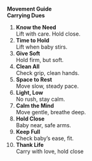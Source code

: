 **Movement Guide**  
**Carrying Dues**

1. **Know the Need**  
Lift with care. Hold close.  
2. **Time to Hold**  
Lift when baby stirs.  
3. **Give Soft**  
Hold firm, but soft.  
4. **Clean All**  
Check grip, clean hands.  
5. **Space to Rest**  
Move slow, steady pace.  
6. **Light, Low**  
No rush, stay calm.  
7. **Calm the Mind**  
Move gentle, breathe deep.  
8. **Hold Close**  
Baby near, safe arms.  
9. **Keep Full**  
Check baby’s ease, fit.  
10. **Thank Life**  
Carry with love, hold close
